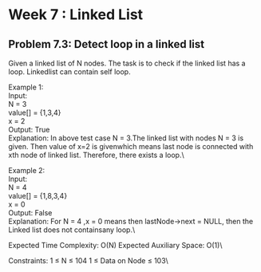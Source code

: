 # Week 7 : Linked List

## Problem 7.3: Detect loop in a linked list

Given a linked list of N nodes. The task is to check if the linked list has a loop. Linkedlist can contain self loop.

Example 1:\
Input:\
N = 3\
value[] = {1,3,4}\
x = 2\
Output: True\
Explanation: In above test case N = 3.The linked list with nodes N = 3 is given. Then value of x=2 is givenwhich means last node is connected with xth node of linked list. Therefore, there exists a loop.\

Example 2:\
Input:\
N = 4\
value[] = {1,8,3,4}\
x = 0\
Output: False\
Explanation: For N = 4 ,x = 0 means then lastNode->next = NULL, then the Linked list does not containsany loop.\

Expected Time Complexity: O(N) Expected Auxiliary Space: O(1)\

Constraints: 1 ≤ N ≤ 104 1 ≤ Data on Node ≤ 103\